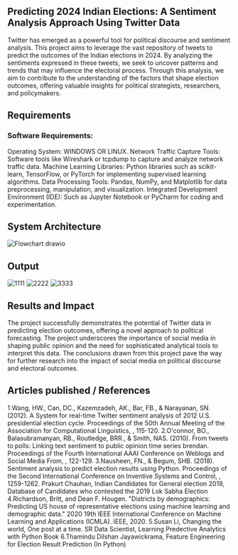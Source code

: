## Predicting 2024 Indian Elections: A Sentiment Analysis Approach Using Twitter Data

Twitter has emerged as a powerful tool for political discourse and sentiment analysis. 
This project aims to leverage the vast repository of tweets to predict the outcomes of the Indian elections in 2024. By analyzing the sentiments expressed in these tweets, we seek to uncover patterns and trends that may influence the electoral process. 
Through this analysis, we aim to contribute to the understanding of the factors that shape election outcomes, offering valuable insights for political strategists, researchers, and policymakers.

## Requirements
### Software Requirements:
Operating System: WINDOWS OR LINUX.
Network Traffic Capture Tools: Software tools like Wireshark or tcpdump to capture and analyze network traffic data.
Machine Learning Libraries: Python libraries such as scikit-learn, TensorFlow, or PyTorch for implementing supervised learning algorithms.
Data Processing Tools: Pandas, NumPy, and Matplotlib for data preprocessing, manipulation, and visualization.
Integrated Development Environment (IDE): Such as Jupyter Notebook or PyCharm for coding and experimentation.

## System Architecture
![Flowchart drawio](https://github.com/divyameenakshi24/Predicting-2024-Indian-Elections-A-Sentiment-Analysis-Approach-Using-Twitter-Data/assets/75235402/700b5f90-7faf-4778-9bcb-585d8468a5ed)
## Output
![1111](https://github.com/divyameenakshi24/Predicting-2024-Indian-Elections-A-Sentiment-Analysis-Approach-Using-Twitter-Data/assets/75235402/cd561342-2a70-442d-bee0-70025eae0961)
![2222](https://github.com/divyameenakshi24/Predicting-2024-Indian-Elections-A-Sentiment-Analysis-Approach-Using-Twitter-Data/assets/75235402/0d114d3e-b8fb-49aa-aa64-32ed8cbde7ed)
![3333](https://github.com/divyameenakshi24/Predicting-2024-Indian-Elections-A-Sentiment-Analysis-Approach-Using-Twitter-Data/assets/75235402/70c24866-39a4-43f9-94f4-5065309295c1)

## Results and Impact
The project successfully demonstrates the potential of Twitter data in predicting election outcomes, offering a novel approach to political forecasting.
The project underscores the importance of social media in shaping public opinion and the need for sophisticated analytical tools to interpret this data.
The conclusions drawn from this project pave the way for further research into the impact of social media on political discourse and electoral outcomes.

## Articles published / References
1.Wang, HW., Can, DC., Kazemzadeh, AK., Bar, FB., & Narayanan, SN. (2012). A System for real-time Twitter sentiment analysis of 2012 U.S. presidential election cycle. Proceedings of the 50th Annual Meeting of the Association for Computational Linguistics, , 115-120.
2.O'connor, BO., Balasubramanyan, RB., Routledge, BRR., & Smith, NAS. (2010). From tweets to polls: Linking text sentiment to public opinion time series brendan. Proceedings of the Fourth International AAAI Conference on Weblogs and Social Media From, , 122-129.
3.Nausheen, FN., & Begum, SHB. (2018). Sentiment analysis to predict election results using Python. Proceedings of the Second International Conference on Inventive Systems and Control, , 1259-1262.
Prakurt Chauhan, Indian Candidates for General election 2019, Database of Candidates who contested the 2019 Lok Sabha Election 
4.Richardson, Britt, and Dean F. Hougen. "Districts by demographics: Predicting US house of representative elections using machine learning and demographic data." 2020 19th IEEE International Conference on Machine Learning and Applications (ICMLA). IEEE, 2020. 
5.Susan Li, Changing the world, One post at a time. SR Data Scientist, Learning Predective Analytics with Python Book 
6.Thamindu Dilshan Jayawickrama, Feature Engineering for Election Result Prediction (In Python)
